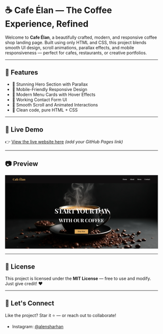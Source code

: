 # ☕ Cafe Élan — The Coffee Experience, Refined

Welcome to **Cafe Élan**, a beautifully crafted, modern, and responsive coffee shop landing page. Built using only HTML and CSS, this project blends smooth UI design, scroll animations, parallax effects, and mobile responsiveness — perfect for cafes, restaurants, or creative portfolios.

---

## 🌟 Features

- 🌆 Stunning Hero Section with Parallax
- 📱 Mobile-Friendly Responsive Design
- 🧋 Modern Menu Cards with Hover Effects
- 📩 Working Contact Form UI
- 🎯 Smooth Scroll and Animated Interactions
- 🍩 Clean code, pure HTML + CSS

---

## 🚀 Live Demo

👉 [View the live website here](#) *(add your GitHub Pages link)*

---

## 📷 Preview

![Cafe Elan Screenshot](assets/Hero-page.png)

---

## 📄 License

This project is licensed under the **MIT License** — free to use and modify. Just give credit! ❤️

---

## 🤝 Let's Connect

Like the project? Star it ⭐ — or reach out to collaborate!

- Instagram: [@alensharhan](https://instagram.com/alensharhan)

